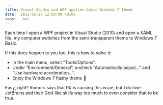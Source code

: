 ```yaml
---
title: Visual Studio and WPF applies basic Windows 7 theme
date:  2011-06-27 12:00:00 +0100
tags:  .net
---
```


Each time I open a WPF project in Visual Studio (2010) and open a XAML file,
my computer switches from the semi-transparent theme to Windows 7 Basic.

If this does happen to you too, this is how to solve it:

- In the main menu, select “Tools/Options”.
- Under “Environment/General”, uncheck “Automatically adjust…” and “Use hardware acceleration…”.
- Enjoy the Windows 7 flashy theme 🙂

Easy, right? Rumors says that R# is causing this issue, but I do love JetBrains
and their God-like skills way too much to even consider that to be true.